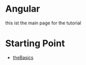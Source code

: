 # Angular
this ist the main page for the tutorial

# Starting Point
* [theBasics](https://github.com/ChaosJD/angHelloWorld)
